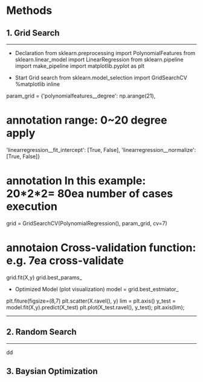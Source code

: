# Methods

## 1. Grid Search
---------------------------------------------------------------
- Declaration
from sklearn.preprocessing import PolynomialFeatures
from sklearn.linear_model import LinearRegression
from sklearn.pipeline import make_pipeline
import matplotlib.pyplot as plt

* Start Grid search
from sklearn.model_selection import GridSearchCV
%matplotlib inline

param_grid = {'polynomialfeatures__degree': np.arange(21),
<h1> annotation range: 0~20 degree apply </h1>
              'linearregression__fit_intercept': [True, False],
              'linearregression__normalize': [True, False]}
<h1> annotation In this example: 20*2*2= 80ea number of cases  execution </h1>

grid = GridSearchCV(PolynomialRegression(), param_grid, cv=7)
<h1> annotaion Cross-validation function: e.g. 7ea cross-validate </h1>

grid.fit(X,y)
grid.best_params_

* Optimized Model (plot visualization)
model = grid.best_estmiator_

plt.fiture(figsize=(8,7)
plt.scatter(X.ravel(), y)
lim = plt.axis()
y_test = model.fit(X,y).predict(X_test)
plt.plot(X_test.ravel(), y_test);
plt.axis(lim);

-----------------------------------------------------------------

## 2. Random Search
-----------------------------------------------------------------
dd





## 3. Baysian Optimization
